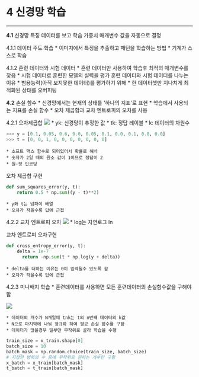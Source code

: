 # 4 신경망 학습
- - - -
**4.1** 신경망 특징
데이터를 보고 학습
가중치 매개변수 값을 자동으로 결정

4.1.1 데이터 주도 학습
	* 이미지에서 특징을 추출하고 패턴을 학습하는 방법
	* 기계가 스스로 학습

4.1.2 훈련 데이터와 시험 데이터
	* 훈련 데이터만 사용하여 학습후 최적의 매개변수를 찾음
	* 시험 데이터로 훈련한 모델의 실력을 평가
훈련 데이터와 시험 데이터를 나누는 이유
	* 범용능력(아직 보지못한 데이터)를 평가하기 위해
	* 한 데이터셋만 지나치게 최적화된 상태를 오버피팅

**4.2** 손실 함수
	* 신경망에서는 현재의 상태를 '하나의 지표'로 표현
	* 학습에서 사용되는 지표를 손실 함수
	* 오차 제곱합과 교차 엔트로피의 오차를 사용

4.2.1 오차제곱합
![](4%20%EC%8B%A0%EA%B2%BD%EB%A7%9D%20%ED%95%99%EC%8A%B5/bear_sketch@2x.png)
	* yk: 신경망이 추정한 값
	* tk: 정답 레이블
	* k: 데이터의 차원수
```python
>>> y = [0.1, 0.05, 0.6, 0.0, 0.05, 0.1, 0.0, 0.1, 0.0, 0.0]
>>> t = [0, 0, 1, 0, 0, 0, 0, 0, 0, 0]
```
	* 소프트 맥스 함수로 되어있어서 확률로 해석
	* 숫자가 2일 때의 원소 값이 1이므로 정답이 2
	* 원-핫 인코딩
	
오차 제곱합 구현
```python
def sum_squares_error(y, t):
    return 0.5 * np.sum((y - t)**2)
```
	* y와 t는 넘파이 배열
	* 오차가 작을수록 답에 근접

4.2.2 교차 엔트로피 오차
	![](4%20%EC%8B%A0%EA%B2%BD%EB%A7%9D%20%ED%95%99%EC%8A%B5/bear_sketch@2x.png)
	* log는 자연로그 ln 
	
교차 엔트로피 오차구현
```python
def cross_entropy_error(y, t):
    delta = 1e-7
	  return -np.sum(t * np.log(y + delta))
```
	* delta를 더하는 이유는 0이 입력될수 있도록 함
	* 오차가 작을수록 답에 근접

4.2.3 미니배치 학습
	* 훈련데이터를 사용하면 모든 훈련데이터의 손실함수값을 구해야함

![](4%20%EC%8B%A0%EA%B2%BD%EB%A7%9D%20%ED%95%99%EC%8A%B5/bear_sketch@2x.png)

	* 데이터의 개수가 N개일때 tnk는 t의 n번째 데이터의 k값
	* N으로 마지막에 나눠 정규화 하여 평균 손실 함수를 구함
	* 데이터가 많을경우 일부만 무작위로 골라 학습을 수행

```python
train_size = x_train.shape[0]
batch_size = 10
batch_mask = np.random.choice(train_size, batch_size)
# 지정한 범위의 수 중에 무작위로 원하는 개수만 구함
x_batch = x_train[batch_mask]
t_batch = t_train[batch_mask]
```
